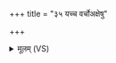 +++
title = "३५ यच्च वर्चोअक्षेषु"

+++
<details><summary>मूलम् (VS)</summary>

यच्च॒ वर्चो॑अ॒क्षेषु॒ सुरा॑यां च॒ यदाहि॑तम्। यद्गोष्व॑श्विना॒ वर्च॒स्तेने॒मांवर्च॑सावतम् ॥
</details>